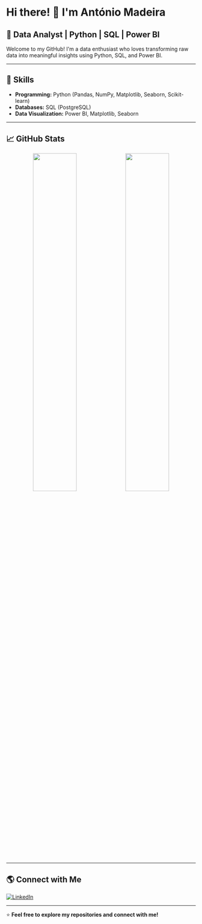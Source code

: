 # Hi there! 👋 I'm António Madeira

## 🚀 Data Analyst | Python | SQL | Power BI  

Welcome to my GitHub! I'm a data enthusiast who loves transforming raw data into meaningful insights using Python, SQL, and Power BI.

---

## 🔧 Skills

- **Programming:** Python (Pandas, NumPy, Matplotlib, Seaborn, Scikit-learn)
- **Databases:** SQL (PostgreSQL)
- **Data Visualization:** Power BI, Matplotlib, Seaborn
---

## 📈 GitHub Stats

<p align="center">
  <img width="48%" src="https://github-readme-stats.vercel.app/api?username=yourusername&show_icons=true&theme=radical" />
  <img width="48%" src="https://github-readme-streak-stats.herokuapp.com/?user=yourusername&theme=radical" />
</p>

---

## 🌎 Connect with Me

[![LinkedIn](https://img.shields.io/badge/LinkedIn-Profile-blue?style=flat-square&logo=linkedin)](https://www.linkedin.com/in/antóniomadeira/)  

---

⭐️ **Feel free to explore my repositories and connect with me!**
